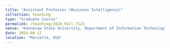 ```yaml
---
title: "Assistant Professor (Business Intelligence)"
collection: teaching
type: "Graduate Course"
permalink: /teaching/2024_Fall_7123
venue: "Kennesaw State University, Department of Information Technology"
date: 2024-08-12
location: "Marietta, USA"
---
```

